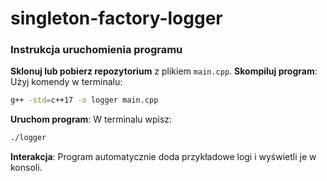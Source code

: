 # singleton-factory-logger
### Instrukcja uruchomienia programu
**Sklonuj lub pobierz repozytorium** z plikiem `main.cpp`.
**Skompiluj program**:
  Użyj komendy w terminalu:
  ```bash
  g++ -std=c++17 -o logger main.cpp
  ```
**Uruchom program**:
  W terminalu wpisz:
  ```bash
  ./logger
  ```
**Interakcja**:
  Program automatycznie doda przykładowe logi i wyświetli je w konsoli.

